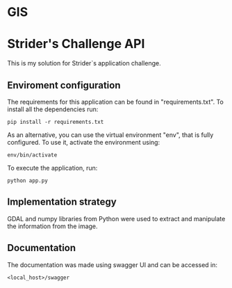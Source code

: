 # GIS
# Strider's Challenge API
This is my solution for Strider`s application challenge.

## Enviroment configuration

The requirements for this application can be found in "requirements.txt". To install all the dependencies run:

`pip install -r requirements.txt`

As an alternative, you can use the virtual environment "env", that is fully configured. To use it, activate the environment using:

`env/bin/activate`

To execute the application, run:

`python app.py`

## Implementation strategy

GDAL and numpy libraries from Python were used to extract and manipulate the information from the image.

## Documentation

The documentation was made using swagger UI and can be accessed in:

`<local_host>/swagger`
